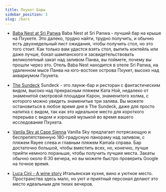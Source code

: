 ```yaml
---
title: Пхукет Бары
sidebar_position: 3
slug: /bars
---
```



- [Baba Nest at Sri Panwa](https://goo.gl/maps/YKKXYHBKFaiH9xZy9)
Baba Nest at Sri Panwa - лучший бар на крыше на Пхукете. Это далеко, трудно найти, трудно получить, и обычно есть двухнедельный лист ожидания, чтобы получить стол, но это того стоит. Как только вам удастся взять стол, выпить коктейль или даже лучше, бокал шампанского и засвидетельствовать великолепный закат над заливом Панва, вы поймете, почему вы прошли через это. Отель Baba Nest находится в отеле Sri Panwa, на удаленном мысе Панва на юго-востоке острова Пхукет, высоко над аквариумом Пхукета.

- [The Sundeck](https://goo.gl/maps/y98gwzq8HtNWBmwb7)
Sundeck - это лаунж-бар и ресторан с фантастическим видом, высоко над прекрасным пляжем Ката Ной, недалеко от знаменитой смотровой площадки Карон, знаменитого холма, с которого можно увидеть знаменитые три залива. Вы можете остановиться в любое время дня в The Sundeck, даже для просто напитка с видом, так как это идеальное место для короткого перерыва с видом и хорошей музыкой во время вашего исследования Пхукета.

- [Vanila Sky at Cape Sienna](https://goo.gl/maps/Gusd8tq1Kho2CvWt5)
Vanilla Sky предлагает потрясающую и беспрепятственную 180-градусную панораму над заливом, с пляжем Rayee слева и главным пляжем Kamala справа. Бар достаточно большой, чтобы вместить всех, но, конечно, лучше прийти немного пораньше, чтобы получить лучшие места. Закаты обычно около 6:30 вечера, но вы можете быстро проверить Google на точное время.

- [Luca Cinì - A wine story](https://goo.gl/maps/zUJHhwDSbNjayVb37)
Итальянская кухня, вино и уютное место. Пространства здесь мало, но уют и приятный персонал делают это место идеальным для тихих вечеров.